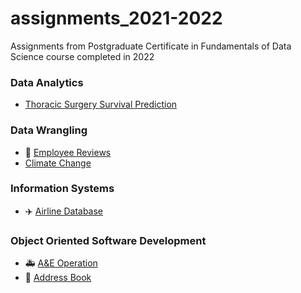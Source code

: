 # assignments_2021-2022
Assignments from Postgraduate Certificate in Fundamentals of Data Science course completed in 2022

### Data Analytics
* [Thoracic Surgery Survival Prediction](https://github.com/ayanoyamamoto0/assignments_2021-2022/tree/main/data_analytics)

### Data Wrangling
* :briefcase: [Employee Reviews](https://github.com/ayanoyamamoto0/assignments_2021-2022/tree/main/data_wrangling_1)
* [Climate Change](https://github.com/ayanoyamamoto0/assignments_2021-2022/tree/main/data_wrangling_2)

### Information Systems
* :airplane: [Airline Database](https://github.com/ayanoyamamoto0/assignments_2021-2022/tree/main/mysql)

### Object Oriented Software Development
* :ambulance: [A&E Operation](https://github.com/ayanoyamamoto0/assignments_2021-2022/tree/main/python_2)
* :book: [Address Book](https://github.com/ayanoyamamoto0/assignments_2021-2022/tree/main/python_1)
